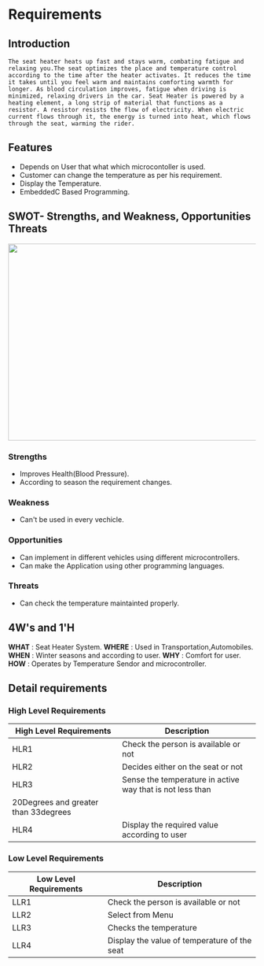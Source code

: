 
# Requirements

## Introduction

    The seat heater heats up fast and stays warm, combating fatigue and relaxing you.The seat optimizes the place and temperature control according to the time after the heater activates. It reduces the time it takes until you feel warm and maintains comforting warmth for longer. As blood circulation improves, fatigue when driving is minimized, relaxing drivers in the car. Seat Heater is powered by a heating element, a long strip of material that functions as a resistor. A resistor resists the flow of electricity. When electric current flows through it, the energy is turned into heat, which flows through the seat, warming the rider.

## Features

- Depends on User that what which microcontoller is used.
- Customer can change the temperature as per his requirement.
- Display the Temperature.
- EmbeddedC Based Programming.

## SWOT- Strengths, and Weakness, Opportunities Threats

<img src="https://assets.wordstream.com/s3fs-public/styles/simple_image/public/images/swot-analysis-header1.png?9qhkGEQVMX2Zv5QGkYamvDXW3t1aGWzC&itok=DBCeVBGl" height="400" width="800">

### Strengths

- Improves Health(Blood Pressure).
- According to season the requirement changes.

### Weakness

- Can't be used in every vechicle.

### Opportunities

- Can implement in different vehicles using different microcontrollers.
- Can make the Application using other programming languages.

### Threats

- Can check the temperature maintainted properly.

## 4W's and 1'H

 **WHAT**  : Seat Heater System.
 **WHERE** : Used in Transportation,Automobiles.
 **WHEN**  : Winter seasons and according to user.
 **WHY**   : Comfort for user.
 **HOW**   : Operates by Temperature Sendor and microcontroller.

## Detail requirements
### High Level Requirements
| High Level Requirements      | Description |
| ----------- | ----------- |
| HLR1   | Check the person is available or not |
| HLR2   | Decides either on the seat or not|
| HLR3   | Sense the temperature in active way that is not less than 
          20Degrees and greater than 33degrees|
| HLR4   | Display the required value according to user|

### Low Level Requirements
| Low Level Requirements      | Description |
| ----------- | ----------- |
| LLR1   | Check the person is available or not |
| LLR2   | Select from Menu |
| LLR3   | Checks the temperature|
| LLR4   | Display the value of temperature of the seat|


